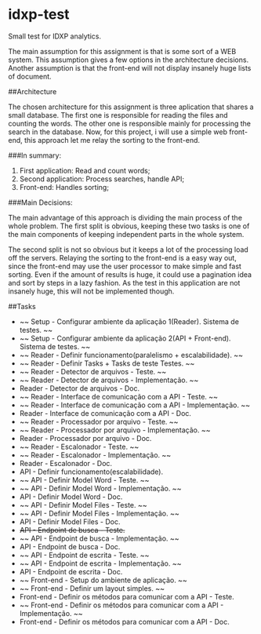 # idxp-test
Small test for IDXP analytics.

The main assumption for this assignment is that is some sort of a WEB system. This assumption gives a few options in the architecture decisions. Another assumption is that the front-end will not display insanely huge lists of document.

##Architecture

The chosen architecture for this assignment is three aplication that shares a small database. The first one is responsible for reading the files and counting the words. The other one is responsible mainly for processing the search in the database. Now, for this project, i will use a simple web front-end, this approach let me relay the sorting to the front-end.

###In summary:

  1. First application: Read and count words;
  2. Second application: Process searches, handle API;
  3. Front-end: Handles sorting;

###Main Decisions:

The main advantage of this approach is dividing the main process of the whole problem. The first split is obvious, keeping these two tasks is one of the main components of keeping independent parts in the whole system.

The second split is not so obvious but it keeps a lot of the processing load off the servers. Relaying the sorting to the front-end is a easy way out, since the front-end may use the user processor to make simple and fast sorting. Even if the amount of results is huge, it could use a pagination idea and sort by steps in a lazy fashion. As the test in this application are not insanely huge, this will not be implemented though.


##Tasks

* ~~ Setup - Configurar ambiente da aplicação 1(Reader). Sistema de testes. ~~
* ~~ Setup - Configurar ambiente da aplicação 2(API + Front-end). Sistema de testes. ~~
* ~~ Reader - Definir funcionamento(paralelismo + escalabilidade). ~~
* ~~ Reader - Definir Tasks + Tasks de teste Testes. ~~
* ~~ Reader - Detector de arquivos - Teste. ~~
* ~~ Reader - Detector de arquivos - Implementação. ~~
* Reader - Detector de arquivos - Doc.
* ~~ Reader - Interface de comunicação com a API - Teste. ~~
* ~~ Reader - Interface de comunicação com a API - Implementação. ~~
* Reader - Interface de comunicação com a API - Doc.
* ~~ Reader - Processador por arquivo - Teste. ~~
* ~~ Reader - Processador por arquivo - Implementação. ~~
* Reader - Processador por arquivo - Doc.
* ~~ Reader - Escalonador - Teste. ~~
* ~~ Reader - Escalonador - Implementação. ~~
* Reader - Escalonador - Doc.
* API - Definir funcionamento(escalabilidade).
* ~~ API - Definir Model Word - Teste. ~~
* ~~ API - Definir Model Word - Implementação. ~~
* API - Definir Model Word - Doc.
* ~~ API - Definir Model Files - Teste. ~~
* ~~ API - Definir Model Files - Implementação. ~~
* API - Definir Model Files - Doc.
*  ~~API - Endpoint de busca - Teste.~~
* ~~ API - Endpoint de busca - Implementação. ~~
* API - Endpoint de busca - Doc.
* ~~ API - Endpoint de escrita - Teste. ~~
* ~~ API - Endpoint de escrita - Implementação. ~~
* API - Endpoint de escrita - Doc.
* ~~ Front-end - Setup do ambiente de aplicação. ~~
* ~~ Front-end - Definir um layout simples. ~~
* Front-end - Definir os métodos para comunicar com a API - Teste.
* ~~ Front-end - Definir os métodos para comunicar com a API - Implementação. ~~
* Front-end - Definir os métodos para comunicar com a API - Doc.
